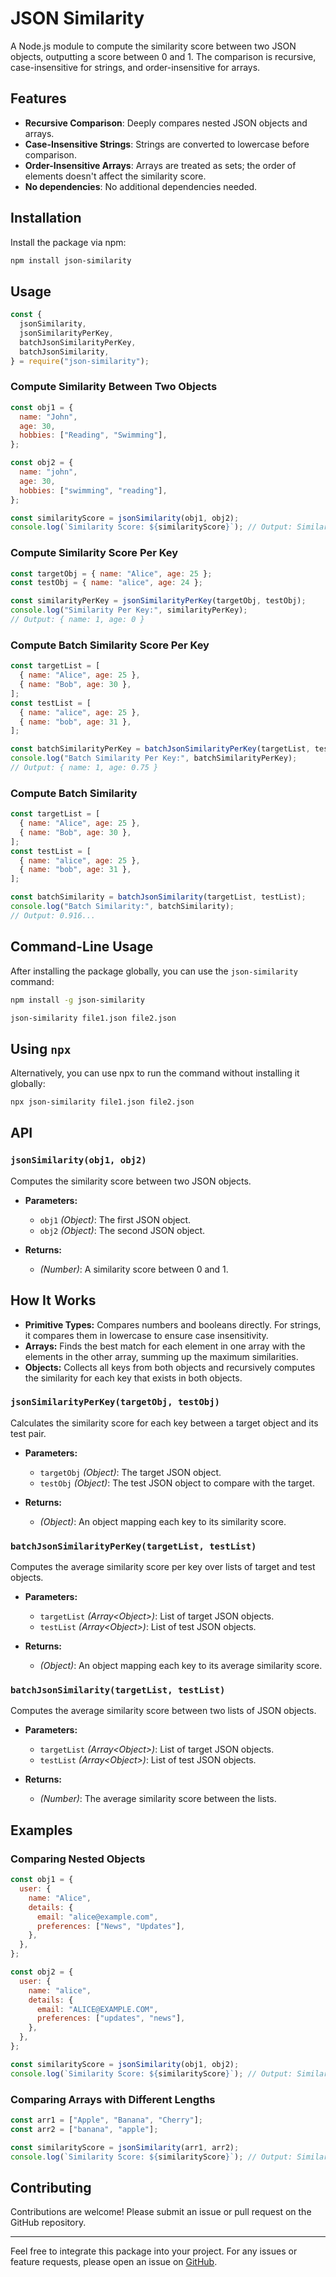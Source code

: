 # JSON Similarity

A Node.js module to compute the similarity score between two JSON objects, outputting a score between 0 and 1. The comparison is recursive, case-insensitive for strings, and order-insensitive for arrays.

## Features

- **Recursive Comparison**: Deeply compares nested JSON objects and arrays.
- **Case-Insensitive Strings**: Strings are converted to lowercase before comparison.
- **Order-Insensitive Arrays**: Arrays are treated as sets; the order of elements doesn't affect the similarity score.
- **No dependencies**: No additional dependencies needed.

## Installation

Install the package via npm:

```bash
npm install json-similarity
```

## Usage

```javascript
const {
  jsonSimilarity,
  jsonSimilarityPerKey,
  batchJsonSimilarityPerKey,
  batchJsonSimilarity,
} = require("json-similarity");
```

### Compute Similarity Between Two Objects

```javascript
const obj1 = {
  name: "John",
  age: 30,
  hobbies: ["Reading", "Swimming"],
};

const obj2 = {
  name: "john",
  age: 30,
  hobbies: ["swimming", "reading"],
};

const similarityScore = jsonSimilarity(obj1, obj2);
console.log(`Similarity Score: ${similarityScore}`); // Output: Similarity Score: 1
```

### Compute Similarity Score Per Key

```javascript
const targetObj = { name: "Alice", age: 25 };
const testObj = { name: "alice", age: 24 };

const similarityPerKey = jsonSimilarityPerKey(targetObj, testObj);
console.log("Similarity Per Key:", similarityPerKey);
// Output: { name: 1, age: 0 }
```

### Compute Batch Similarity Score Per Key

```javascript
const targetList = [
  { name: "Alice", age: 25 },
  { name: "Bob", age: 30 },
];
const testList = [
  { name: "alice", age: 25 },
  { name: "bob", age: 31 },
];

const batchSimilarityPerKey = batchJsonSimilarityPerKey(targetList, testList);
console.log("Batch Similarity Per Key:", batchSimilarityPerKey);
// Output: { name: 1, age: 0.75 }
```

### Compute Batch Similarity

```javascript
const targetList = [
  { name: "Alice", age: 25 },
  { name: "Bob", age: 30 },
];
const testList = [
  { name: "alice", age: 25 },
  { name: "bob", age: 31 },
];

const batchSimilarity = batchJsonSimilarity(targetList, testList);
console.log("Batch Similarity:", batchSimilarity);
// Output: 0.916...
```

## Command-Line Usage

After installing the package globally, you can use the `json-similarity` command:

```bash
npm install -g json-similarity

json-similarity file1.json file2.json
```

## Using `npx`

Alternatively, you can use npx to run the command without installing it globally:

```bash
npx json-similarity file1.json file2.json
```

## API

### `jsonSimilarity(obj1, obj2)`

Computes the similarity score between two JSON objects.

- **Parameters:**

  - `obj1` _(Object)_: The first JSON object.
  - `obj2` _(Object)_: The second JSON object.

- **Returns:**
  - _(Number)_: A similarity score between 0 and 1.

## How It Works

- **Primitive Types:** Compares numbers and booleans directly. For strings, it compares them in lowercase to ensure case insensitivity.
- **Arrays:** Finds the best match for each element in one array with the elements in the other array, summing up the maximum similarities.
- **Objects:** Collects all keys from both objects and recursively computes the similarity for each key that exists in both objects.

### `jsonSimilarityPerKey(targetObj, testObj)`

Calculates the similarity score for each key between a target object and its test pair.

- **Parameters:**

  - `targetObj` _(Object)_: The target JSON object.
  - `testObj` _(Object)_: The test JSON object to compare with the target.

- **Returns:**
  - _(Object)_: An object mapping each key to its similarity score.

### `batchJsonSimilarityPerKey(targetList, testList)`

Computes the average similarity score per key over lists of target and test objects.

- **Parameters:**

  - `targetList` _(Array\<Object\>)_: List of target JSON objects.
  - `testList` _(Array\<Object\>)_: List of test JSON objects.

- **Returns:**
  - _(Object)_: An object mapping each key to its average similarity score.

### `batchJsonSimilarity(targetList, testList)`

Computes the average similarity score between two lists of JSON objects.

- **Parameters:**

  - `targetList` _(Array\<Object\>)_: List of target JSON objects.
  - `testList` _(Array\<Object\>)_: List of test JSON objects.

- **Returns:**
  - _(Number)_: The average similarity score between the lists.

## Examples

### Comparing Nested Objects

```javascript
const obj1 = {
  user: {
    name: "Alice",
    details: {
      email: "alice@example.com",
      preferences: ["News", "Updates"],
    },
  },
};

const obj2 = {
  user: {
    name: "alice",
    details: {
      email: "ALICE@EXAMPLE.COM",
      preferences: ["updates", "news"],
    },
  },
};

const similarityScore = jsonSimilarity(obj1, obj2);
console.log(`Similarity Score: ${similarityScore}`); // Output: Similarity Score: 1
```

### Comparing Arrays with Different Lengths

```javascript
const arr1 = ["Apple", "Banana", "Cherry"];
const arr2 = ["banana", "apple"];

const similarityScore = jsonSimilarity(arr1, arr2);
console.log(`Similarity Score: ${similarityScore}`); // Output: Similarity Score: 0.666...
```

## Contributing

Contributions are welcome! Please submit an issue or pull request on the GitHub repository.

---

Feel free to integrate this package into your project. For any issues or feature requests, please open an issue on [GitHub](https://github.com/thegafo/json-similarity).
